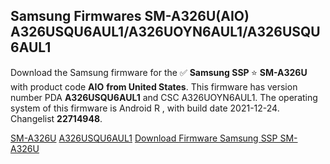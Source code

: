 <h2>Samsung Firmwares SM-A326U(AIO) A326USQU6AUL1/A326UOYN6AUL1/A326USQU6AUL1</h2>
Download the Samsung firmware for the ✅ <strong>Samsung SSP </strong> ⭐ <strong>SM-A326U</strong> with product code <strong>AIO</strong> <strong> from United States</strong>. This firmware has version number PDA <strong>A326USQU6AUL1</strong> and CSC A326UOYN6AUL1. The operating system of this firmware is Android R , with build date 2021-12-24. Changelist <strong>22714948</strong>.

[SM-A326U](https://samfirm.shop/samsung/model/SM-A326U)
[A326USQU6AUL1](https://samfirm.shop/samsung/pda/A326USQU6AUL1)
[Download Firmware Samsung SSP SM-A326U](https://samfirm.shop/samsung/firmware/484969)
